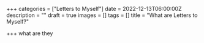 +++
categories = ["Letters to Myself"]
date = 2022-12-13T06:00:00Z
description = ""
draft = true
images = []
tags = []
title = "What are Letters to Myself?"

+++
what are they